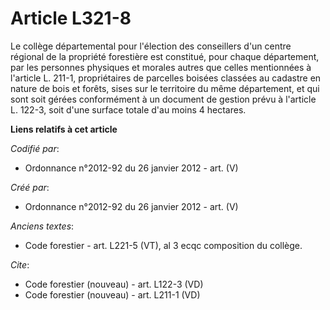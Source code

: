 # Article L321-8

Le collège départemental pour l'élection des conseillers d'un centre régional de la propriété forestière est constitué, pour
chaque département, par les personnes physiques et morales autres que celles mentionnées à l'article L. 211-1, propriétaires
de parcelles boisées classées au cadastre en nature de bois et forêts, sises sur le territoire du même département, et qui
sont soit gérées conformément à un document de gestion prévu à l'article L. 122-3, soit d'une surface totale d'au moins 4
hectares.

**Liens relatifs à cet article**

_Codifié par_:

  - Ordonnance n°2012-92 du 26 janvier 2012 - art. (V)

_Créé par_:

  - Ordonnance n°2012-92 du 26 janvier 2012 - art. (V)

_Anciens textes_:

  - Code forestier - art. L221-5 (VT), al 3 ecqc composition du collège.

_Cite_:

  - Code forestier (nouveau) - art. L122-3 (VD)
  - Code forestier (nouveau) - art. L211-1 (VD)
